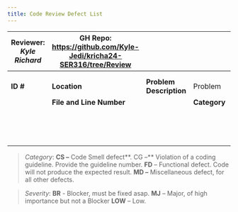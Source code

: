 ```yaml
---
title: Code Review Defect List
---
```


| Reviewer: *Kyle Richard* | GH Repo: <https://github.com/Kyle-Jedi/kricha24-SER316/tree/Review> |                         |              |              |
|--------------------------|---------------------------------------------------------------------|-------------------------|--------------|--------------|
|                          |                                                                     |                         |              |              |
|                          |                                                                     |                         |              |              |
| **ID \#**                | **Location**                                                        | **Problem Description** | Problem      |              |
|                          | **File and Line Number**                                            |                         | **Category** | **Severity** |
|                          |                                                                     |                         |              |              |
|                          |                                                                     |                         |              |              |
|                          |                                                                     |                         |              |              |
|                          |                                                                     |                         |              |              |
|                          |                                                                     |                         |              |              |
|                          |                                                                     |                         |              |              |
|                          |                                                                     |                         |              |              |
|                          |                                                                     |                         |              |              |
|                          |                                                                     |                         |              |              |
|                          |                                                                     |                         |              |              |
|                          |                                                                     |                         |              |              |
|                          |                                                                     |                         |              |              |
|                          |                                                                     |                         |              |              |
|                          |                                                                     |                         |              |              |

>   *Category*: **CS –** Code Smell defect**. CG –** Violation of a coding
>   guideline. Provide the guideline number. **FD** – Functional defect. Code
>   will not produce the expected result. **MD –** Miscellaneous defect, for all
>   other defects.

>   *Severity*: **BR** - Blocker, must be fixed asap. **MJ** – Major, of high
>   importance but not a Blocker **LOW** – Low.
